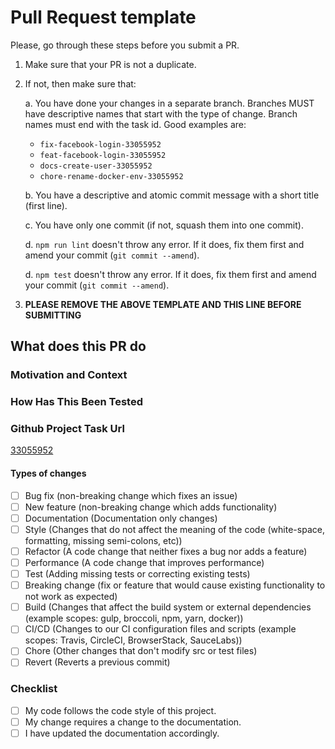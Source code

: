 # Pull Request template

Please, go through these steps before you submit a PR.

1. Make sure that your PR is not a duplicate.
2. If not, then make sure that:

    a. You have done your changes in a separate branch.
       Branches MUST have descriptive names that start with the type of change.
       Branch names must end with the task id.
       Good examples are:
      - `fix-facebook-login-33055952`
      - `feat-facebook-login-33055952`
      - `docs-create-user-33055952`
      - `chore-rename-docker-env-33055952`

    b. You have a descriptive and atomic commit message with a short title (first line).

    c. You have only one commit (if not, squash them into one commit).

    d. `npm run lint` doesn't throw any error. If it does, fix them first and amend your commit (`git commit --amend`).

    d. `npm test` doesn't throw any error. If it does, fix them first and amend your commit (`git commit --amend`).

3. **PLEASE REMOVE THE ABOVE TEMPLATE AND THIS LINE BEFORE SUBMITTING**
<!--- Provide a general summary of your changes in the Title above -->

## What does this PR do
<!--- Describe your changes in detail -->

### Motivation and Context
<!--- Why is this change required? What problem does it solve? -->
<!--- If it fixes an open issue, please link to the issue here. -->

### How Has This Been Tested
<!--- Please describe in detail how you tested your changes. -->
<!--- Include details of your testing environment, tests ran to see how -->
<!--- your change affects other areas of the code, etc. -->

### Github Project Task Url

[33055952](https://github.com/Gamio-technology/iserver-starter/projects/1#card-33055952)

#### Types of changes
<!--- What types of changes does your code introduce? Put an `x` in all the boxes that apply: -->
- [ ] Bug fix (non-breaking change which fixes an issue)
- [ ] New feature (non-breaking change which adds functionality)
- [ ] Documentation (Documentation only changes)
- [ ] Style (Changes that do not affect the meaning of the code (white-space, formatting, missing semi-colons, etc))
- [ ] Refactor (A code change that neither fixes a bug nor adds a feature)
- [ ] Performance (A code change that improves performance)
- [ ] Test (Adding missing tests or correcting existing tests)
- [ ] Breaking change (fix or feature that would cause existing functionality to not work as expected)
- [ ] Build (Changes that affect the build system or external dependencies (example scopes: gulp, broccoli, npm, yarn, docker))
- [ ] CI/CD (Changes to our CI configuration files and scripts (example scopes: Travis, CircleCI, BrowserStack, SauceLabs))
- [ ] Chore (Other changes that don't modify src or test files)
- [ ] Revert (Reverts a previous commit)

### Checklist
<!--- Go over all the following points, and put an `x` in all the boxes that apply. -->
<!--- If you're unsure about any of these, don't hesitate to ask! -->
- [ ] My code follows the code style of this project.
- [ ] My change requires a change to the documentation.
- [ ] I have updated the documentation accordingly.
